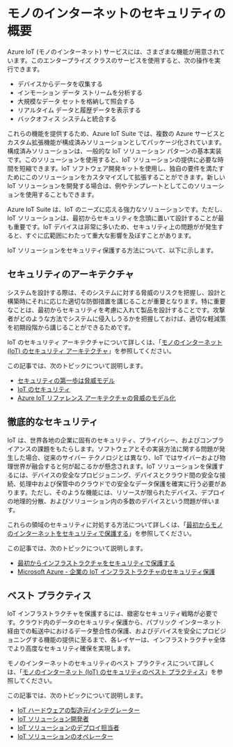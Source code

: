 <properties
   pageTitle="モノのインターネットのセキュリティの概要 | Microsoft Azure"
   description=" Azure IoT (モノのインターネット) サービスには、さまざまな機能が用意されています。この記事では、Azure の IoT ソリューションをセキュリティで保護する方法について説明します。"
   services="security"
   documentationCenter="na"
   authors="TomShinder"
   manager="MBaldwin"
   editor="TomSh"/>

<tags
   ms.service="security"
   ms.devlang="na"
   ms.topic="article"
   ms.tgt_pltfrm="na"
   ms.workload="na"
   ms.date="08/09/2016"
   ms.author="terrylan"/>

# モノのインターネットのセキュリティの概要

Azure IoT (モノのインターネット) サービスには、さまざまな機能が用意されています。このエンタープライズ クラスのサービスを使用すると、次の操作を実行できます。

- デバイスからデータを収集する
- インモーション データ ストリームを分析する
- 大規模なデータ セットを格納して照会する
- リアルタイム データと履歴データを表示する
- バックオフィス システムと統合する

これらの機能を提供するため、Azure IoT Suite では、複数の Azure サービスとカスタム拡張機能が構成済みソリューションとしてパッケージ化されています。構成済みソリューションは、一般的な IoT ソリューション パターンの基本実装です。このソリューションを使用すると、IoT ソリューションの提供に必要な時間を短縮できます。IoT ソフトウェア開発キットを使用し、独自の要件を満たすためにこのソリューションをカスタマイズして拡張することができます。新しい IoT ソリューションを開発する場合は、例やテンプレートとしてこのソリューションを使用することもできます。

Azure IoT Suite は、IoT のニーズに応える強力なソリューションです。ただし、IoT ソリューションは、最初からセキュリティを念頭に置いて設計することが最も重要です。IoT デバイスは非常に多いため、セキュリティ上の問題がが発生すると、すぐに広範囲にわたって重大な影響を及ぼすことがあります。

IoT ソリューションをセキュリティ保護する方法について、以下に示します。

## セキュリティのアーキテクチャ

システムを設計する際は、そのシステムに対する脅威のリスクを把握し、設計と構築時にそれに応じた適切な防御措置を講じることが重要となります。特に重要なことは、最初からセキュリティを考慮に入れて製品を設計することです。攻撃者がどのような方法でシステムに侵入しうるかを把握しておけば、適切な軽減策を初期段階から講じることができるためです。

IoT のセキュリティ アーキテクチャについて詳しくは、「[モノのインターネット (IoT) のセキュリティ アーキテクチャ](../iot-suite/iot-security-architecture.md)」を参照してください。

この記事では、次のトピックについて説明します。

- [セキュリティの第一歩は脅威モデル](../iot-suite/iot-security-architecture.md#security-starts-with-a-threat-model)
- [IoT のセキュリティ](../iot-suite/iot-security-architecture.md#security-in-iot)
- [Azure IoT リファレンス アーキテクチャの脅威のモデル化](../iot-suite/iot-security-architecture.md#threat-modeling-the-azure-iot-reference-architecture)

## 徹底的なセキュリティ

IoT は、世界各地の企業に固有のセキュリティ、プライバシー、およびコンプライアンスの課題をもたらします。ソフトウェアとその実装方法に関する問題が発生した場合、従来のサイバー テクノロジとは異なり、IoT ではサイバーおよび物理世界が融合すると何が起こるかが懸念されます。IoT ソリューションを保護するには、デバイスの安全なプロビジョニング、デバイスとクラウド間の安全な接続、処理中および保管中のクラウドでの安全なデータ保護を確実に行う必要があります。ただし、そのような機能には、リソースが限られたデバイス、デプロイの地理的分散、およびソリューション内の多数のデバイスという問題が伴います。

これらの領域のセキュリティに対処する方法について詳しくは、「[最初からモノのインターネットをセキュリティで保護する](../iot-suite/securing-iot-ground-up.md)」を参照してください。

この記事では、次のトピックについて説明します。

- [最初からインフラストラクチャをセキュリティで保護する](../iot-suite/securing-iot-ground-up.md#secure-infrastructure-from-the-ground-up)
- [Microsoft Azure - 企業の IoT インフラストラクチャのセキュリティ保護](../iot-suite/securing-iot-ground-up.md#microsoft-azure---secure-iot-infrastructure-for-your-business)

## ベスト プラクティス

IoT インフラストラクチャを保護するには、緻密なセキュリティ戦略が必要です。クラウド内のデータのセキュリティ保護から、パブリック インターネット経由での転送中におけるデータ整合性の保護、およびデバイスを安全にプロビジョニングする機能の提供に至るまで、各レイヤーは、インフラストラクチャ全体でより高度なセキュリティ確保を実現します。

モノのインターネットのセキュリティのベスト プラクティスについて詳しくは、「[モノのインターネット (IoT) のセキュリティのベスト プラクティス](../iot-suite/iot-security-best-practices.md)」を参照してください。

この記事では、次のトピックについて説明します。

- [IoT ハードウェアの製造元/インテグレーター](../iot-suite/iot-security-best-practices.md#iot-hardware-manufacturerintegrator)
- [IoT ソリューション開発者](../iot-suite/iot-security-best-practices.md#iot-solution-developer)
- [IoT ソリューションのデプロイ担当者](../iot-suite/iot-security-best-practices.md#iot-solution-deployer)
- [IoT ソリューションのオペレーター](../iot-suite/iot-security-best-practices.md#iot-solution-operator)

<!---HONumber=AcomDC_0810_2016-->